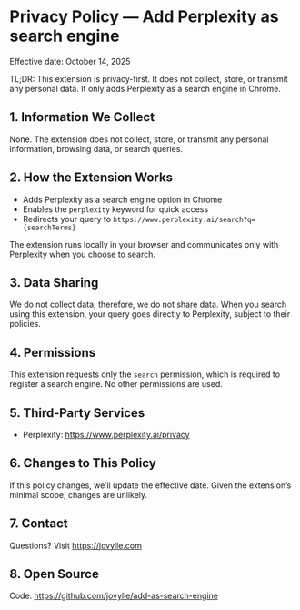 # Privacy Policy — Add Perplexity as search engine

Effective date: October 14, 2025

TL;DR: This extension is privacy-first. It does not collect, store, or transmit any personal data. It only adds Perplexity as a search engine in Chrome.

## 1. Information We Collect
None. The extension does not collect, store, or transmit any personal information, browsing data, or search queries.

## 2. How the Extension Works
- Adds Perplexity as a search engine option in Chrome
- Enables the `perplexity` keyword for quick access
- Redirects your query to `https://www.perplexity.ai/search?q={searchTerms}`

The extension runs locally in your browser and communicates only with Perplexity when you choose to search.

## 3. Data Sharing
We do not collect data; therefore, we do not share data. When you search using this extension, your query goes directly to Perplexity, subject to their policies.

## 4. Permissions
This extension requests only the `search` permission, which is required to register a search engine. No other permissions are used.

## 5. Third‑Party Services
- Perplexity: https://www.perplexity.ai/privacy

## 6. Changes to This Policy
If this policy changes, we’ll update the effective date. Given the extension’s minimal scope, changes are unlikely.

## 7. Contact
Questions? Visit https://jovylle.com

## 8. Open Source
Code: https://github.com/jovylle/add-as-search-engine